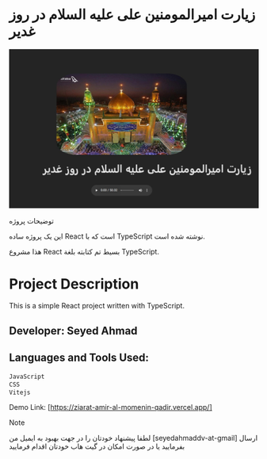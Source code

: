 # زیارت امیرالمومنین علی علیه السلام در روز غدیر

![تصویر اپلیکیشن](https://github.com/seyedahmaddv/ziarat-amir-al-momenin-qadir/blob/main/ziarateamiralmomeninali/haramenajaf.jpg?raw=true)

توضیحات پروژه

این یک پروژه ساده React است که با TypeScript نوشته شده است.

هذا مشروع React بسيط تم كتابته بلغة TypeScript.
# Project Description
This is a simple React project written with TypeScript.
## Developer: Seyed Ahmad

## Languages and Tools Used:

    JavaScript
    CSS
    Vitejs

Demo Link: [https://ziarat-amir-al-momenin-qadir.vercel.app/]

> [!Note]
>  لطفا پیشنهاد خودتان را در جهت بهبود به ایمیل من [seyedahmaddv-at-gmail] ارسال بفرمایید یا در صورت امکان در گیت هاب خودتان اقدام فرمایید
 
